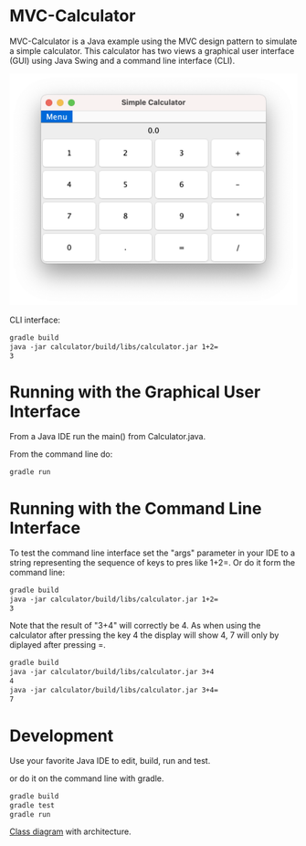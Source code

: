 # MVC-Calculator
MVC-Calculator is a Java example using the MVC design pattern to simulate a simple calculator. This calculator has two views a graphical user interface (GUI) using Java Swing and a command line interface (CLI). 

![](doc/CalculatorApp.png)

CLI interface: 
```
gradle build
java -jar calculator/build/libs/calculator.jar 1+2=
3
```


# Running with the Graphical User Interface
From a Java IDE run the main() from Calculator.java. 

From the command line do: 

```
gradle run 
```


# Running with the Command Line Interface
To test the command line interface set the "args" parameter in your IDE to a string representing the sequence of keys to pres like 1+2=. Or do it form the command line:     
```
gradle build
java -jar calculator/build/libs/calculator.jar 1+2=
3
```
Note that the result of "3+4" will correctly be 4. As when using the calculator after pressing the key 4 the display will show 4, 7 will only by diplayed after pressing =. 
```
gradle build
java -jar calculator/build/libs/calculator.jar 3+4
4
java -jar calculator/build/libs/calculator.jar 3+4=
7
```

# Development

Use your favorite Java IDE to edit, build, run and test. 

 or do it on the command line with gradle. 
```
gradle build
gradle test
gradle run 
```

[Class diagram](doc/architecture.md) with architecture.
